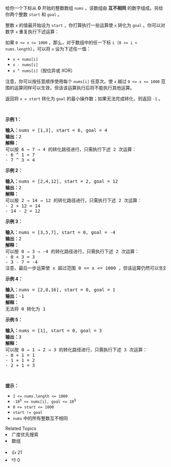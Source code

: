<p>给你一个下标从 <strong>0</strong> 开始的整数数组 <code>nums</code> ，该数组由 <strong>互不相同</strong> 的数字组成。另给你两个整数 <code>start</code> 和 <code>goal</code> 。</p>

<p>整数 <code>x</code> 的值最开始设为 <code>start</code> ，你打算执行一些运算使 <code>x</code> 转化为 <code>goal</code> 。你可以对数字 <code>x</code> 重复执行下述运算：</p>

<p>如果 <code>0 &lt;= x &lt;= 1000</code> ，那么，对于数组中的任一下标 <code>i</code>（<code>0 &lt;= i &lt; nums.length</code>），可以将 <code>x</code> 设为下述任一值：</p>

<ul>
	<li><code>x + nums[i]</code></li>
	<li><code>x - nums[i]</code></li>
	<li><code>x ^ nums[i]</code>（按位异或 XOR）</li>
</ul>

<p>注意，你可以按任意顺序使用每个 <code>nums[i]</code> 任意次。使 <code>x</code> 越过 <code>0 &lt;= x &lt;= 1000</code> 范围的运算同样可以生效，但该该运算执行后将不能执行其他运算。</p>

<p>返回将 <code>x = start</code><em> </em>转化为<em> </em><code>goal</code><em> </em>的最小操作数；如果无法完成转化，则返回<em> </em><code>-1</code><em> </em>。</p>

<p>&nbsp;</p>

<p><strong>示例 1：</strong></p>

<pre><strong>输入：</strong>nums = [1,3], start = 6, goal = 4
<strong>输出：</strong>2
<strong>解释：</strong>
可以按 6 → 7 → 4 的转化路径进行，只需执行下述 2 次运算：
- 6 ^ 1 = 7
- 7 ^ 3 = 4
</pre>

<p><strong>示例 2：</strong></p>

<pre><strong>输入：</strong>nums = [2,4,12], start = 2, goal = 12
<strong>输出：</strong>2
<strong>解释：</strong>
可以按 2 → 14 → 12 的转化路径进行，只需执行下述 2 次运算：
- 2 + 12 = 14
- 14 - 2 = 12
</pre>

<p><strong>示例 3：</strong></p>

<pre><strong>输入：</strong>nums = [3,5,7], start = 0, goal = -4
<strong>输出：</strong>2
<strong>解释：</strong>
可以按 0 → 3 → -4 的转化路径进行，只需执行下述 2 次运算：
- 0 + 3 = 3
- 3 - 7 = -4
注意，最后一步运算使 x 超过范围 0 &lt;= x &lt;= 1000 ，但该运算仍然可以生效。
</pre>

<p><strong>示例 4：</strong></p>

<pre><strong>输入：</strong>nums = [2,8,16], start = 0, goal = 1
<strong>输出：</strong>-1
<strong>解释：</strong>
无法将 0 转化为 1</pre>

<p><strong>示例 5：</strong></p>

<pre><strong>输入：</strong>nums = [1], start = 0, goal = 3
<strong>输出：</strong>3
<strong>解释：</strong>
可以按 0 → 1 → 2 → 3 的转化路径进行，只需执行下述 3 次运算：
- 0 + 1 = 1 
- 1 + 1 = 2
- 2 + 1 = 3
</pre>

<p>&nbsp;</p>

<p><strong>提示：</strong></p>

<ul>
	<li><code>1 &lt;= nums.length &lt;= 1000</code></li>
	<li><code>-10<sup>9</sup> &lt;= nums[i], goal &lt;= 10<sup>9</sup></code></li>
	<li><code>0 &lt;= start &lt;= 1000</code></li>
	<li><code>start != goal</code></li>
	<li><code>nums</code> 中的所有整数互不相同</li>
</ul>
<div><div>Related Topics</div><div><li>广度优先搜索</li><li>数组</li></div></div><br><div><li>👍 21</li><li>👎 0</li></div>